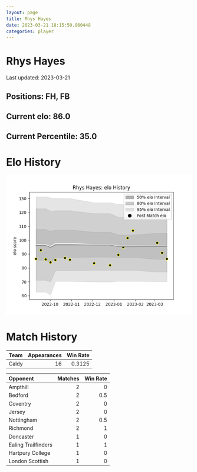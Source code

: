 ```yaml
---  
layout: page  
title: Rhys Hayes  
date: 2023-03-21 18:15:50.860448  
categories: player  
---
```

# Rhys Hayes


Last updated: 2023-03-21
## Positions: FH, FB

## Current elo: 86.0

## Current Percentile: 35.0

# Elo History


![elo history](history_RhysHayes.png)
# Match History


| Team   |   Appearances |   Win Rate |
|:-------|--------------:|-----------:|
| Caldy  |            16 |     0.3125 |

| Opponent            |   Matches |   Win Rate |
|:--------------------|----------:|-----------:|
| Ampthill            |         2 |        0   |
| Bedford             |         2 |        0.5 |
| Coventry            |         2 |        0   |
| Jersey              |         2 |        0   |
| Nottingham          |         2 |        0.5 |
| Richmond            |         2 |        1   |
| Doncaster           |         1 |        0   |
| Ealing Trailfinders |         1 |        1   |
| Hartpury College    |         1 |        0   |
| London Scottish     |         1 |        0   |